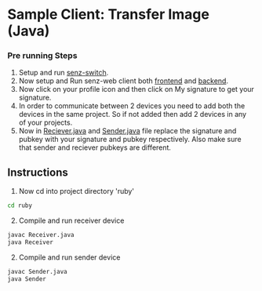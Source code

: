 # Sample Client: Transfer Image (Java)

### Pre running Steps
1. Setup and run [senz-switch](../../senz-switch/README.md).
2. Now setup and Run senz-web client both [frontend](../../senz-web/frontend/README.md) and [backend](../../senz-web/backend/README.md).
3. Now click on your profile icon and then click on My signature to get your signature.
4. In order to communicate between 2 devices you need to add both the devices in the same project. So if not added then add 2 devices in any of your projects.
5. Now in [Reciever.java](./Receiver.java) and [Sender.java](./Sender.java) file replace the signature and pubkey with your signature and pubkey respectively. Also make sure that sender and reciever pubkeys are different.

## Instructions

1. Now cd into project directory 'ruby'
```bash
cd ruby
```
2. Compile and run receiver device
```bash
javac Receiver.java
java Receiver
```
2. Compile and run sender device
```bash
javac Sender.java
java Sender
```
